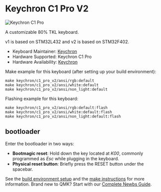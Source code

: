 # Keychron C1 Pro V2

![Keychron C1 Pro](https://i.imgur.com/Svdm4lph.jpg)

A customizable 80% TKL keyboard.

v1 is based on STM32L432 and v2 is based on STM32F402.

* Keyboard Maintainer: [Keychron](https://github.com/keychron)
* Hardware Supported: Keychron C1 Pro
* Hardware Availability: [Keychron](https://www.keychron.com)

Make example for this keyboard (after setting up your build environment):

    make keychron/c1_pro_v2/ansi/rgb:default
    make keychron/c1_pro_v2/ansi/white:default
    make keychron/c1_pro_v2/ansi/non_light:default

Flashing example for this keyboard:

    make keychron/c1_pro_v2/ansi/rgb:default:flash
    make keychron/c1_pro_v2/ansi/white:default:flash
    make keychron/c1_pro_v2/ansi/non_light:default:flash

## bootloader

Enter the bootloader in two ways:

* **Bootmagic reset**: Hold down the key located at *K00*, commonly programmed as *Esc* while plugging in the keyboard.
* **Physical reset button**: Briefly press the RESET button under the spacebar.

See the [build environment setup](https://docs.qmk.fm/#/getting_started_build_tools) and the [make instructions](https://docs.qmk.fm/#/getting_started_make_guide) for more information. Brand new to QMK? Start with our [Complete Newbs Guide](https://docs.qmk.fm/#/newbs).
